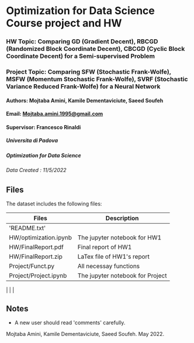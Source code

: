 Optimization for Data Science Course project and HW
==================================================================
### HW Topic: Comparing GD (Gradient Decent), RBCGD (Randomized Block Coordinate Decent), CBCGD (Cyclic Block Coordinate Decent) for a Semi-supervised Problem
### Project Topic: Comparing SFW (Stochastic Frank-Wolfe), MSFW (Momentum Stochastic Frank-Wolfe), SVRF (Stochastic Variance Reduced Frank-Wolfe) for a Neural Network
#### Authors: Mojtaba Amini, Kamile Dementaviciute, Saeed Soufeh ####
#### Email: Mojtaba.amini.1995@gmail.com ####
#### Supervisor: Francesco Rinaldi 
##### Universita di Padova
##### Optimization for Data Science
###### Data Created : 11/5/2022


Files
-------------------------
The dataset includes the following files:

Files  | Description
------------- | -------------
'README.txt'  | 
HW/optimization.ipynb  | The jupyter notebook for HW1
HW/FinalReport.pdf | Final report of HW1  
HW/FinalReport.zip | LaTex file of HW1's report
Project/Funct.py  | All necessay functions
Project/Project.ipynb | The jupyter notebook for Project
 | 
 | 
  | 





Notes
--------------------------
* A new user should read 'comments' carefully.


Mojtaba Amini, Kamile Dementaviciute, Saeed Soufeh. May 2022.
